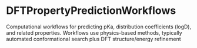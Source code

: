# DFTPropertyPredictionWorkflows
Computational workflows for predicting pKa, distribution coefficients (logD), and related properties. Workflows use physics-based methods, typically automated conformational search plus DFT structure/energy refinement
